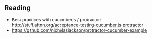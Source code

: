 ## Reading

- Best practices with cucumberjs / protractor: http://stuff.aftnn.org/acceptance-testing-cucumber.js-protractor
- https://github.com/nicholasjackson/protractor-cucumber-example
